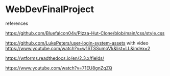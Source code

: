 # WebDevFinalProject
 references

 https://github.com/Bluefalcon04v/Pizza-Hut-Clone/blob/main/css/style.css

https://github.com/LukePeters/user-login-system-assets 
with video https://www.youtube.com/watch?v=w1STSSumoVk&list=LL&index=2

https://wtforms.readthedocs.io/en/2.3.x/fields/


https://www.youtube.com/watch?v=71EU8gnZqZQ
